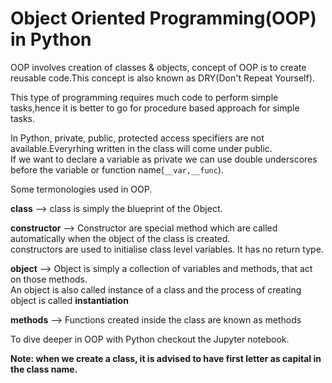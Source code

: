 # Object Oriented Programming(OOP) in Python
OOP involves creation of classes & objects, concept of OOP is to create reusable code.This concept is also known as DRY(Don't Repeat Yourself).<br>

This type of programming requires much code to perform simple tasks,hence it is better to go for procedure based approach for simple tasks.<br>

In Python, private, public, protected access specifiers are not available.Everyrhing written in the class will come under public.<br>
If we want to declare a variable as private we can use double underscores before the variable or function name(```__var,__func```).<br>

Some termonologies used in OOP.<br>

<b>class</b>      -->  class is simply the blueprint of the Object.<br>

<b>constructor</b> --> Constructor are special method which are called automatically when the object of the class is created.<br>
		                   constructors are used to initialise class level variables. It has no return type.<br>
                       
<b>object</b>    -->   Object is simply a collection of variables and methods, that act on those methods.<br>
	                       An object is also called instance of a class and the process of creating object is called <b>instantiation</b><br>

<b>methods</b>    -->   Functions created inside the class are known as methods<br>

To dive deeper in OOP with Python checkout the Jupyter notebook.

<b>Note: when we create a class, it is advised to have first letter as capital in the class name.

